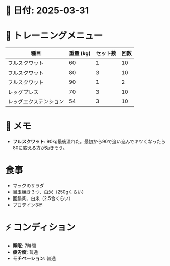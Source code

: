 # 📅 日付: 2025-03-31

# 💪 トレーニングメニュー

| 種目                   | 重量 (kg) | セット数 | 回数 |
| ---------------------- | --------- | -------- | ---- |
| フルスクワット         | 60        | 1        | 10   |
| フルスクワット         | 80        | 3        | 10   |
| フルスクワット         | 90        | 1        | 2    |
| レッグプレス           | 70        | 3        | 10   |
| レッグエクステンション | 54        | 3        | 10   |

# 📝 メモ

- **フルスクワット**: 90kg最後潰れた。最初から90で追い込んでキツくなったら80に変える方が効きそう。

# 食事

- マックのサラダ
- 目玉焼き３つ、白米（250gくらい）
- 回鍋肉、白米（2.5合くらい）
- プロテイン3杯

# ⚡ コンディション

- **睡眠**: 7時間
- **疲労度**: 普通
- **モチベーション**: 普通
